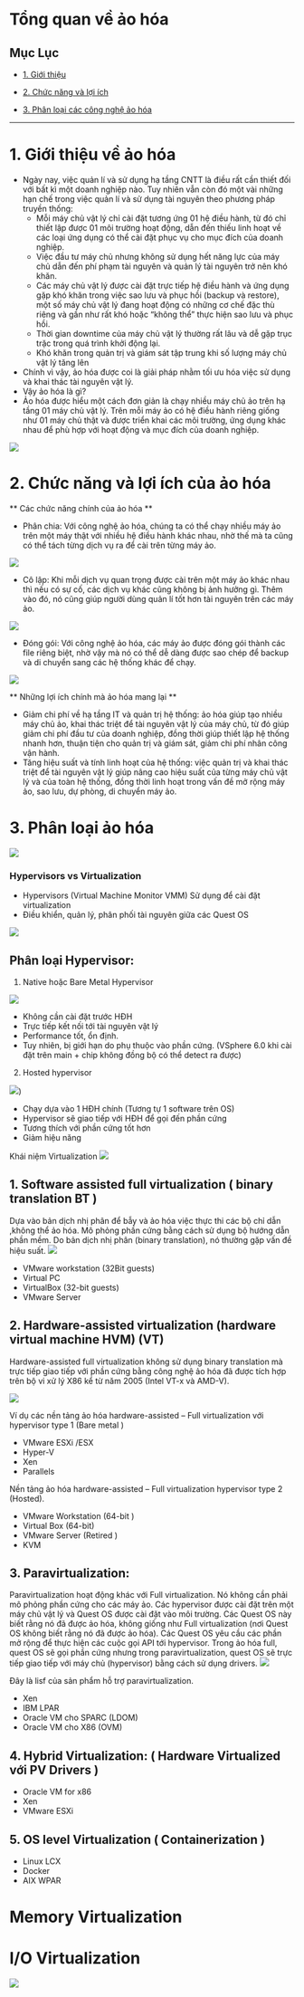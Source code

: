 # Tổng quan về ảo hóa

## Mục Lục

- [1. Giới thiệu](https://github.com/anhtuan204/ghichep/blob/master/TuanDA/KVM/docs/1.%20Tong-quan-ao-hoa.md#gioi-thieu)

- [2. Chức năng và lợi ích](https://github.com/anhtuan204/ghichep/blob/master/TuanDA/KVM/docs/1.%20Tong-quan-ao-hoa.md#chuc-nang)

- [3. Phân loại các công nghệ ảo hóa](https://github.com/anhtuan204/ghichep/blob/master/TuanDA/KVM/docs/1.%20Tong-quan-ao-hoa.md#--3-ph%C3%A2n-lo%E1%BA%A1i-%E1%BA%A3o-h%C3%B3a)

------

# <a name ="gioi-thieu"> </a> 1. Giới thiệu về ảo hóa

- Ngày nay, việc quản lí và sử dụng hạ tầng CNTT là điều rất cần thiết đối với bất kì một doanh nghiệp nào.
Tuy nhiên vẫn còn đó một vài những hạn chế trong việc quản lí và sử dụng tài nguyên theo phương pháp truyền thống:
  <ul>
  <li>Mỗi máy chủ vật lý chỉ cài đặt tương ứng 01 hệ điều hành, từ đó chỉ thiết lập được 01 môi trường hoạt động, 
  dẫn đến thiếu linh hoạt về các loại ứng dụng có thể cài đặt phục vụ cho mục đích của doanh nghiệp.</li>
  <li>Việc đầu tư máy chủ nhưng không sử dụng hết năng lực của máy chủ dẫn đến phí phạm tài nguyên và quản lý tài nguyên trở nên khó khăn.</li>
  <li>Các máy chủ vật lý được cài đặt trực tiếp hệ điều hành và ứng dụng gặp khó khăn trong việc sao lưu và phục hồi (backup và restore), 
  một số máy chủ vật lý đang hoạt động có những cơ chế đặc thù riêng và gần như rất khó hoặc “không thể” thực hiện sao lưu và phục hồi.</li>
  <li>Thời gian downtime của máy chủ vật lý thường rất lâu và dễ gặp trục trặc trong quá trình khởi động lại.</li>
  <li>Khó khăn trong quản trị và giám sát tập trung khi số lượng máy chủ vật lý tăng lên</li>
  </ul>
- Chính vì vậy, ảo hóa được coi là giải pháp nhằm tối ưu hóa việc sử dụng và khai thác tài nguyên vật lý.
- Vậy ảo hóa là gì?
- Ảo hóa được hiểu một cách đơn giản là chạy nhiều máy chủ ảo trên hạ tầng 01 máy chủ vật lý. 
Trên mỗi máy ảo có hệ điều hành riêng giống như 01 máy chủ thật và được triển khai các môi trường, 
ứng dụng khác nhau để phù hợp với hoạt động và mục đích của doanh nghiệp.

![](../images/aohoa.jpeg)

# <a name="chuc-nang"> </a> 2. Chức năng và lợi ích của ảo hóa

** Các chức năng chính của ảo hóa **
- Phân chia: Với công nghệ ảo hóa, chúng ta có thể chạy nhiều máy ảo trên một máy thật với nhiều hệ điều hành khác nhau, nhờ thế mà 
ta cũng có thể tách từng dịch vụ ra để cài trên từng máy ảo.

![](../images/chucnang1.png)

- Cô lập: Khi mỗi dịch vụ quan trọng được cài trên một máy ảo khác nhau thì nếu có sự cố, các dịch vụ khác cũng không bị ảnh hưởng gì.
Thêm vào đó, nó cũng giúp người dùng quản lí tốt hơn tài nguyên trên các máy ảo.

![](../images/chucnang2.png)

- Đóng gói: Với công nghệ ảo hóa, các máy ảo được đóng gói thành các file riêng biệt, nhờ vậy mà nó có thể dễ dàng được sao chép
 để backup và di chuyển sang các hệ thống khác để chạy.

![](../images/chucnang3.png)


 
 ** Những lợi ích chính mà ảo hóa mang lại **

 - Giảm chi phí về hạ tầng IT và quản trị hệ thống: ảo hóa giúp tạo nhiều máy chủ ảo, khai thác triệt để tài nguyên vật lý của máy chủ, 
 từ đó giúp giảm chi phí đầu tư của doanh nghiệp, đồng thời giúp thiết lập hệ thống nhanh hơn, thuận tiện cho quản trị và giám sát, 
 giảm chi phí nhân công vận hành.
 - Tăng hiệu suất và tính linh hoạt của hệ thống: việc quản trị và khai thác triệt để tài nguyên vật lý giúp nâng cao 
 hiệu suất của từng máy chủ vật lý và của toàn hệ thống, đồng thời linh hoạt trong vấn đề mở rộng máy ảo, sao lưu, 
 dự phòng, di chuyển máy ảo.

# <a name = "cong-nghe"> </a> 3. Phân loại ảo hóa

![](../images/phanloai.png)

### Hypervisors vs Virtualization ###
- Hypervisors (Virtual Machine Monitor VMM) Sử dụng để cài đặt virtualization
- Điều khiển, quản lý, phân phối tài nguyên giữa các Quest OS
 
![](../images/hypervisor.png)

## Phân loại Hypervisor:
1. Native hoặc Bare Metal Hypervisor

![](../images/hypervisor_baremetal.png)
 
- Không cần cài đặt trước HĐH
- Trực tiếp kết nối tới tài nguyên vật lý
- Performance tốt, ổn định.
- Tuy nhiên, bị giới hạn do phụ thuộc vào phần cứng. (VSphere 6.0 khi cài đặt trên main + chip không đồng bộ có thể detect ra được)

2. Hosted hypervisor

![](../images/hypervisor_hosted.png))
 
- Chạy dựa vào 1 HĐH chính (Tương tự 1 software trên OS)
- Hypervisor sẽ giao tiếp với HĐH để gọi đến phần cứng
- Tương thích với phần cứng tốt hơn
- Giảm hiệu năng

Khái niệm Virtualization
![](../images/virtualization.png)

## 1. Software assisted full virtualization ( binary translation BT )

Dựa vào bản dịch nhị phân để bẫy và ảo hóa việc thực thi các bộ chỉ dẫn ,không thể ảo hóa. Mô phỏng phần cứng bằng cách sử dụng bộ hướng dẫn phần mềm. Do bản dịch nhị phân (binary translation), nó thường gặp vấn đề hiệu suất.
![](../images/full-virtual-BT.png)
 
- VMware workstation (32Bit guests)
- Virtual PC
- VirtualBox (32-bit guests)
- VMware Server

## 2. Hardware-assisted virtualization (hardware virtual machine HVM) (VT)

Hardware-assisted full virtualization không sử dụng binary translation mà trực tiếp giao tiếp với phần cứng bằng công nghệ ảo hóa đã được tích hợp trên bộ vi xử lý X86 kể từ năm 2005 (Intel VT-x và AMD-V). 

![](../images/full-virtual-VT.png)

Ví dụ các nền tảng ảo hóa hardware-assisted – Full virtualization với hypervisor type 1  (Bare metal )
- VMware ESXi /ESX
- Hyper-V
- Xen
- Parallels

Nền tảng ảo hóa hardware-assisted – Full virtualization hypervisor type 2  (Hosted).
- VMware Workstation  (64-bit )
- Virtual Box (64-bit)
- VMware Server (Retired )
- KVM

## 3. Paravirtualization:
Paravirtualization hoạt động khác với Full virtualization. Nó không cần phải mô phỏng phần cứng cho các máy ảo. Các hypervisor được cài đặt trên một máy chủ vật lý và Quest OS được cài đặt vào môi trường. Các Quest OS này biết rằng nó đã được ảo hóa, không giống như Full virtualization (nơi Quest OS không biết rằng nó đã được ảo hóa).  Các Quest OS yêu cầu các phần mở rộng để thực hiện các cuộc gọi API tới hypervisor. Trong ảo hóa full, quest OS sẽ gọi phần cứng nhưng trong paravirtualization, quest OS sẽ trực tiếp giao tiếp với máy chủ (hypervisor) bằng cách sử dụng drivers.
![](../images/para-virt.png)
 
Đây là lisf của sản phẩm hỗ trợ paravirtualization.
- Xen
- IBM LPAR
- Oracle VM cho SPARC (LDOM)
- Oracle VM cho X86 (OVM)

##	4. Hybrid Virtualization: ( Hardware Virtualized với PV Drivers )
- Oracle VM for x86
- Xen
- VMware ESXi

## 5. OS level Virtualization ( Containerization )
- Linux LCX
- Docker
- AIX WPAR

#  Memory Virtualization
#  I/O Virtualization

![](../images/virt-IO.png)
